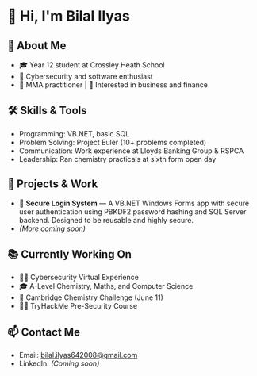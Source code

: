 # 👋 Hi, I'm Bilal Ilyas

## 🎯 About Me
- 🎓 Year 12 student at Crossley Heath School
- 🔐 Cybersecurity and software enthusiast
- 🥋 MMA practitioner | 💼 Interested in business and finance

## 🛠 Skills & Tools
- Programming: VB.NET, basic SQL
- Problem Solving: Project Euler (10+ problems completed)
- Communication: Work experience at Lloyds Banking Group & RSPCA
- Leadership: Ran chemistry practicals at sixth form open day

## 🔧 Projects & Work
- 🔐 **Secure Login System** — A VB.NET Windows Forms app with secure user authentication using PBKDF2 password hashing and SQL Server backend. Designed to be reusable and highly secure.
- *(More coming soon)*
## 📚 Currently Working On
- 🧑‍💻 Cybersecurity Virtual Experience
- 🎓 A-Level Chemistry, Maths, and Computer Science
- 🧪 Cambridge Chemistry Challenge (June 11)
- 🧑‍💻 TryHackMe Pre-Security Course

## 📫 Contact Me
- Email: bilal.ilyas642008@gmail.com
- LinkedIn: *(Coming soon)*
